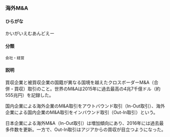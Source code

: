 <div style="display:none;">

## [あ行](securities-terms?id=あ行)
## [か行](securities-terms?id=か行)

</div>

### 海外M&A

#### ひらがな

かいがいえむあんどえー

#### 分類

`会社・経営`

#### 説明

買収企業と被買収企業の国籍が異なる国境を越えたクロスボーダーM&amp;A（合併・買収）取引のこと。世界のM&amp;Aは2015年に過去最高の4兆7千億ドル（約555兆円）を記録した。
 
国内企業による海外企業のM&amp;A取引をアウトバウンド取引（In-Out取引）、海外企業による国内企業のM&amp;A取引をインバウンド取引（Out-In取引）という。
 
日本企業による海外M&amp;A（In-Out取引）は増加傾向にあり、2016年には過去最多件数を更新。一方で、Out-In取引はアジアからの買収が目立つようになった。

<div style="display:none;">

## [さ行](securities-terms?id=さ行)
## [た行](securities-terms?id=た行)
## [な行](securities-terms?id=な行)
## [は行](securities-terms?id=は行)
## [ま行](securities-terms?id=ま行)
## [や行](securities-terms?id=や行)
## [ら行](securities-terms?id=ら行)
## [わ行](securities-terms?id=わ行)
## [英数字・記号](securities-terms?id=英数字・記号)

</div>

